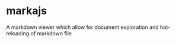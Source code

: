 # markajs
A markdown viewer which allow for document exploration and hot-reloading of markdown file
